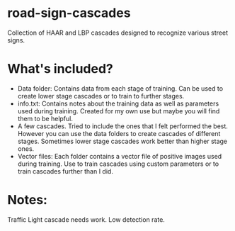 # road-sign-cascades
Collection of HAAR and LBP cascades designed to recognize various street signs.

# What's included?
- Data folder: Contains data from each stage of training. Can be used to create lower stage cascades or to train to further stages.
- info.txt: Contains notes about the training data as well as parameters used during training. Created for my own use but maybe you will find them to be helpful.
- A few cascades. Tried to include the ones that I felt performed the best. However you can use the data folders to create cascades of different stages. Sometimes lower stage cascades work better than higher stage ones.
- Vector files: Each folder contains a vector file of positive images used during training. Use to train cascades using custom parameters or to train cascades further than I did.

# Notes:
Traffic Light cascade needs work. Low detection rate.
